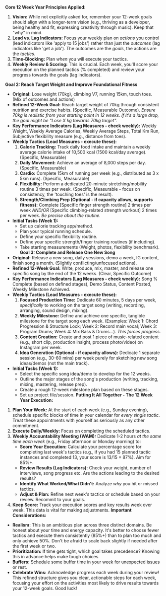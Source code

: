 **Core 12 Week Year Principles Applied:**
1. **Vision:** While not explicitly asked for, remember your 12-week goals should align with a longer-term vision (e.g., thriving as a developer, being healthy and fit, expressing creativity through music). Keep that "why" in mind.
2. **Lead vs. Lag Indicators:** Focus your weekly plan on _actions_ you control (lead indicators like 'apply to 15 jobs') rather than just the _outcomes_ (lag indicators like 'get a job'). The outcomes are the _goals_, the actions are the _tactics_.
3. **Time-Blocking:** Plan _when_ you will execute your tactics.
4. **Weekly Review & Scoring:** This is crucial. Each week, you'll score your execution on the planned tactics (% completed) and review your progress towards the goals (lag indicators).

**Goal 2: Reach Target Weight and Improve Foundational Fitness**
- **Original:** Lose weight (70kg), climbing V7, running 15km, touch toes. (Mix of outcomes and actions)
- **Refined 12-Week Goal:** Reach target weight of 70kg through consistent nutrition and exercise habits. (Specific, Measurable Outcome). _Ensure 70kg is realistic from your starting point in 12 weeks. If it's a large drop, the goal might be "Lose X kg towards 70kg target"._
- **Key Performance Indicators (Lag Measures - check weekly):** Weekly Weight, Weekly Average Calories, Weekly Average Steps, Total Km Run, Subjective flexibility measure (e.g., distance from toes).
- **Weekly Tactics (Lead Measures - execute these):**
    1. **Calorie Tracking:** Track daily food intake and maintain a weekly average calorie intake of 10,500 kcal (1500 kcal/day average). (Specific, Measurable)
    2. **Daily Movement:** Achieve an average of 8,000 steps per day. (Specific, Measurable)
    3. **Cardio:** Complete 15km of running per week (e.g., distributed as 3 x 5km runs). (Specific, Measurable)
    4. **Flexibility:** Perform a dedicated 20-minute stretching/mobility routine 3 times per week. (Specific, Measurable - focus on consistency, the 'touching toes' is the result).
    5. **Strength/Climbing Prep (Optional - if capacity allows, supports fitness):** Complete [Specific finger strength routine] 2 times per week _AND/OR_ [Specific climbing-related strength workout] 2 times per week. _Be precise about the routine._
- **Initial Tasks (Week 1):**
    - Set up calorie tracking app/method.
    - Plan your typical running schedule.
    - Define your specific flexibility routine.
    - Define your specific strength/finger training routines (if including).
    - Take starting measurements (Weight, photos, flexibility benchmark).
**Goal 3: Complete and Release One New Song**
- **Original:** Release a new song, daily sessions, demo a week, IG content, finish song a month. (Slightly conflicting/unfocused actions).
- **Refined 12-Week Goal:** Write, produce, mix, master, and release one specific song by the end of the 12 weeks. (Clear, Specific Outcome)
- **Key Performance Indicators (Lag Measures - check weekly):** Song % Complete (based on defined stages), Demo Status, Content Posted, Weekly Milestone Achieved.
- **Weekly Tactics (Lead Measures - execute these):**
    1. **Focused Production Time:** Dedicate 60 minutes, 5 days per week, _specifically_ to working on the target song (writing, recording, arranging, sound design, mixing).
    2. **Weekly Milestone:** Define and achieve one specific, tangible milestone for the target song each week. (Examples: Week 1: Chord Progression & Structure Lock; Week 2: Record main vocal; Week 3: Program Drums; Week 4: Mix Bass & Drums...). _This forces progress._
    3. **Content Creation:** Create and post 1 piece of music-related content (e.g., short clip, production insight, process photo/video) on Instagram per week.
    4. **Idea Generation (Optional - if capacity allows):** Dedicate 1 separate session (e.g., 30-60 mins) per week purely for sketching new song ideas/demos (not the main track).
- **Initial Tasks (Week 1):**
    - Select the specific song idea/demo to develop for the 12 weeks.
    - Outline the major stages of the song's production (writing, tracking, mixing, mastering, release prep).
    - Create a rough 12-week milestone plan based on these stages.
    - Set up project file/session.
**Putting It All Together - The 12 Week Year Execution:**
1. **Plan Your Week:** At the start of each week (e.g., Sunday evening), schedule specific blocks of time in your calendar for _every single tactic_. Treat these appointments with yourself as seriously as any other commitment.
2. **Execute Daily/Weekly:** Focus on completing the scheduled tactics.
3. **Weekly Accountability Meeting (WAM):** Dedicate 1-2 hours _at the same time each week_ (e.g., Friday afternoon or Monday morning) to:
    - **Score Your Execution:** Calculate your percentage score for completing last week's tactics (e.g., if you had 15 planned tactic instances and completed 13, your score is 13/15 = 87%). Aim for 85%+.
    - **Review Results (Lag Indicators):** Check your weight, number of interviews, song progress etc. Are the actions leading to the desired results?
    - **Identify What Worked/What Didn't:** Analyze _why_ you hit or missed tactics.
    - **Adjust & Plan:** Refine next week's tactics or schedule based on your review. Recommit to your goals.
4. **Keep Score:** Track your execution scores and key results week over week. This data is vital for making adjustments.
**Important Considerations:**
- **Realism:** This is an ambitious plan across three distinct domains. Be honest about your time and energy capacity. It's better to choose fewer tactics and execute them consistently (85%+) than to plan too much and only achieve 50%. Don't be afraid to scale back slightly if needed after the first week or two.
- **Prioritization:** If time gets tight, which goal takes precedence? Knowing this in advance helps make tough choices.
- **Buffers:** Schedule some buffer time in your week for unexpected issues or rest.
- **Celebrate Wins:** Acknowledge progress each week during your review!
This refined structure gives you clear, actionable steps for each week, focusing your effort on the activities most likely to drive results towards your 12-week goals. Good luck!